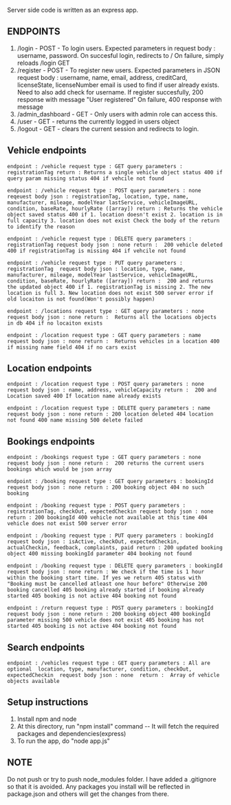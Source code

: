 Server side code is written as an express app.

ENDPOINTS
---------
1. /login - POST - To login users. Expected parameters in request body : username, password.
	           On succesful login, redirects to /
		   On failure, simply reloads /login GET
2. /register - POST - To register new users. Expected parameters in JSON request body : 
		      username, name, email, address, creditCard, licenseState, licenseNumber
                      email is used to find if user already exists.
                      Need to also add check for username.
                      If register succesfully, 200 response with message "User registered"
                      On failure, 400 response with message
3. /admin_dashboard - GET - Only users with admin role can access this.
4. /user - GET - returns the currently logged in users object
5. /logout - GET - clears the current session and redirects to login.

Vehicle endpoints
-------------------
`endpoint : /vehicle
  request type : GET
  query parameters : registrationTag
  return : Returns a single vehicle object
           status 400 if query param missing
           status 404 if vehcile not found `

`endpoint : /vehicle
  request type : POST
  query parameters : none
  reqeuest body json : registrationTag, location, type, name, manufacturer, mileage, modelYear
              lastService, vehicleImageURL, condition, baseRate, hourlyRate ([array])
  return : Returns the vehicle object saved
           status 400 if
           1. location doesn't exist
           2. location is in full capacity
           3. location does not exist
           Check the body of the return to identify the reason`

`endpoint : /vehicle
  request type : DELETE
  query parameters : registrationTag
  request body json : none
  return :  200 vehicle deleted 
            400 if registrationTag is missing
            404 if vehcile not found`
	    
`endpoint : /vehicle
  request type : PUT
  query parameters : registrationTag 
  request body json : location, type, name, manufacturer, mileage, modelYear
              lastService, vehicleImageURL, condition, baseRate, hourlyRate ([array])
  return :  200 and returns the updated object
            400 if
            1. registrationTag is missing
            2. The new location is full
            3. New location does not exist
            500 server error if old locaiton is not found(Won't possibly happen)`
	    
`endpoint : /locations
  request type : GET
  query parameters : none
  request body json : none
  return :  Returns all the locations objects in db
            404 if no locaiton exists`
	    
`endpoint : /location
  request type : GET
  query parameters : name 
  request body json : none
  return :  Returns vehicles in a location
            400 if missing name field
            404 if no cars exist`
	    
Location endpoints
------------------	 
`endpoint : /location
  request type : POST
  query parameters : none
  request body json : name, address, vehicleCapacity
  return :  200 and Location saved
            400 If location name already exists`
	    
`endpoint : /location
  request type : DELETE
  query parameters : name
  request body json : none
  return : 200 location deleted
           404 location not found
           400 name missing
           500 delete failed`
	 
Bookings endpoints
------------------
`endpoint : /bookings
  request type : GET
  query parameters : none
  request body json : none
  return :  200 returns the current users bookings which would be json array`	 
  
`endpoint : /booking
  request type : GET
  query parameters : bookingId 
  request body json : none
  return : 200 booking object
           404 no such booking`
	   
`endpoint : /booking
  request type : POST
  query parameters : registrationTag, checkOut, expectedCheckin
  request body json : none
  return : 200 bookingId
           400 vehicle not available at this time
           404 vehicle does not exist
           500 server error`
	 
`endpoint : /booking
  request type : PUT
  query parameters : bookingId 
  request body json : isActive, checkOut, expectedCheckin, actualCheckin, feedback, complaints, paid
  return : 200 updated booking object
           400 missing bookingId parameter
           404 booking not found`
  
  `endpoint : /booking
  request type : DELETE
  query parameters : bookingId
  request body json : none
  return : We check if the time is 1 hour within the booking start time.
           If yes we return 405 status with "Booking must be cancelled atleast one hour before"
           Otherwise
           200 booking cancelled
           405 booking already started if booking already started
           405 booking is not active
           404 booking not found `

`endpoint : /return
  request type : POST
  query parameters : bookingId
  request body json : none
  return : 200 booking object
           400 bookingId parameter missing
           500 vehicle does not exist
           405 booking has not started
           405 booking is not active
           404 booking not found`
	   
Search endpoints
----------------
`endpoint : /vehicles
  request type : GET
  query parameters : All are optional 
                     location, type, manufacturer, condition, checkOut, expectedCheckin 
  request body json : none 
  return :  Array of vehicle objects available`	
  
  

Setup instructions
------------------
1. Install npm and node
2. At this directory, run "npm install" command -- It will fetch the required packages and dependencies(express)
3. To run the app, do "node app.js"

NOTE
----
Do not push or try to push node_modules folder. I have added a .gitignore so that it is avoided.
Any packages you install will be reflected in package.json and others will get the changes from there.
